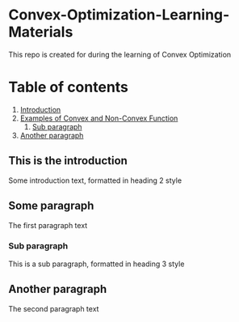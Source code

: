 # Convex-Optimization-Learning-Materials
This repo is created for during the learning of Convex Optimization

# Table of contents
1. [Introduction](#introduction)
2. [Examples of Convex and Non-Convex Function](#paragraph1)
    1. [Sub paragraph](#subparagraph1)
3. [Another paragraph](#paragraph2)

## This is the introduction <a name="introduction"></a>
Some introduction text, formatted in heading 2 style

## Some paragraph <a name="paragraph1"></a>
The first paragraph text

### Sub paragraph <a name="subparagraph1"></a>
This is a sub paragraph, formatted in heading 3 style

## Another paragraph <a name="paragraph2"></a>
The second paragraph text
